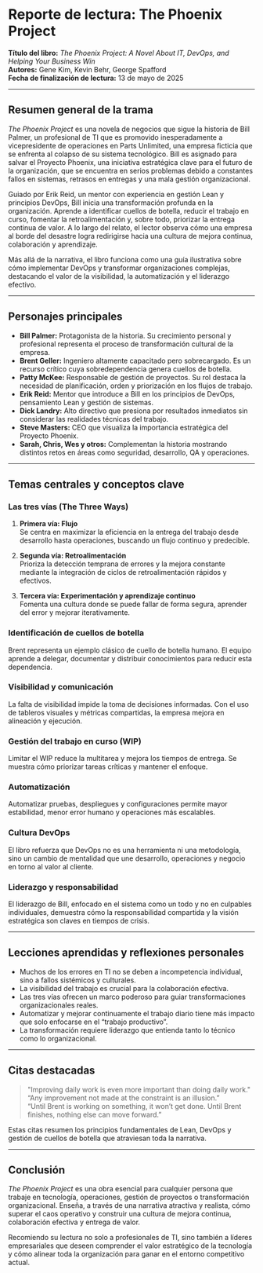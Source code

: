 
# Reporte de lectura: The Phoenix Project

**Título del libro:** *The Phoenix Project: A Novel About IT, DevOps, and Helping Your Business Win*  
**Autores:** Gene Kim, Kevin Behr, George Spafford  
**Fecha de finalización de lectura:** 13 de mayo de 2025  

---

## Resumen general de la trama

*The Phoenix Project* es una novela de negocios que sigue la historia de Bill Palmer, un profesional de TI que es promovido inesperadamente a vicepresidente de operaciones en Parts Unlimited, una empresa ficticia que se enfrenta al colapso de su sistema tecnológico. Bill es asignado para salvar el Proyecto Phoenix, una iniciativa estratégica clave para el futuro de la organización, que se encuentra en serios problemas debido a constantes fallos en sistemas, retrasos en entregas y una mala gestión organizacional.

Guiado por Erik Reid, un mentor con experiencia en gestión Lean y principios DevOps, Bill inicia una transformación profunda en la organización. Aprende a identificar cuellos de botella, reducir el trabajo en curso, fomentar la retroalimentación y, sobre todo, priorizar la entrega continua de valor. A lo largo del relato, el lector observa cómo una empresa al borde del desastre logra redirigirse hacia una cultura de mejora continua, colaboración y aprendizaje.

Más allá de la narrativa, el libro funciona como una guía ilustrativa sobre cómo implementar DevOps y transformar organizaciones complejas, destacando el valor de la visibilidad, la automatización y el liderazgo efectivo.

---

## Personajes principales

- **Bill Palmer:** Protagonista de la historia. Su crecimiento personal y profesional representa el proceso de transformación cultural de la empresa.
- **Brent Geller:** Ingeniero altamente capacitado pero sobrecargado. Es un recurso crítico cuya sobredependencia genera cuellos de botella.
- **Patty McKee:** Responsable de gestión de proyectos. Su rol destaca la necesidad de planificación, orden y priorización en los flujos de trabajo.
- **Erik Reid:** Mentor que introduce a Bill en los principios de DevOps, pensamiento Lean y gestión de sistemas.
- **Dick Landry:** Alto directivo que presiona por resultados inmediatos sin considerar las realidades técnicas del trabajo.
- **Steve Masters:** CEO que visualiza la importancia estratégica del Proyecto Phoenix.
- **Sarah, Chris, Wes y otros:** Complementan la historia mostrando distintos retos en áreas como seguridad, desarrollo, QA y operaciones.

---

## Temas centrales y conceptos clave

### Las tres vías (The Three Ways)

1. **Primera vía: Flujo**  
   Se centra en maximizar la eficiencia en la entrega del trabajo desde desarrollo hasta operaciones, buscando un flujo continuo y predecible.

2. **Segunda vía: Retroalimentación**  
   Prioriza la detección temprana de errores y la mejora constante mediante la integración de ciclos de retroalimentación rápidos y efectivos.

3. **Tercera vía: Experimentación y aprendizaje continuo**  
   Fomenta una cultura donde se puede fallar de forma segura, aprender del error y mejorar iterativamente.

### Identificación de cuellos de botella

Brent representa un ejemplo clásico de cuello de botella humano. El equipo aprende a delegar, documentar y distribuir conocimientos para reducir esta dependencia.

### Visibilidad y comunicación

La falta de visibilidad impide la toma de decisiones informadas. Con el uso de tableros visuales y métricas compartidas, la empresa mejora en alineación y ejecución.

### Gestión del trabajo en curso (WIP)

Limitar el WIP reduce la multitarea y mejora los tiempos de entrega. Se muestra cómo priorizar tareas críticas y mantener el enfoque.

### Automatización

Automatizar pruebas, despliegues y configuraciones permite mayor estabilidad, menor error humano y operaciones más escalables.

### Cultura DevOps

El libro refuerza que DevOps no es una herramienta ni una metodología, sino un cambio de mentalidad que une desarrollo, operaciones y negocio en torno al valor al cliente.

### Liderazgo y responsabilidad

El liderazgo de Bill, enfocado en el sistema como un todo y no en culpables individuales, demuestra cómo la responsabilidad compartida y la visión estratégica son claves en tiempos de crisis.

---

## Lecciones aprendidas y reflexiones personales

- Muchos de los errores en TI no se deben a incompetencia individual, sino a fallos sistémicos y culturales.
- La visibilidad del trabajo es crucial para la colaboración efectiva.
- Las tres vías ofrecen un marco poderoso para guiar transformaciones organizacionales reales.
- Automatizar y mejorar continuamente el trabajo diario tiene más impacto que solo enfocarse en el “trabajo productivo”.
- La transformación requiere liderazgo que entienda tanto lo técnico como lo organizacional.

---

## Citas destacadas

> "Improving daily work is even more important than doing daily work."  
> “Any improvement not made at the constraint is an illusion.”  
> “Until Brent is working on something, it won’t get done. Until Brent finishes, nothing else can move forward.”

Estas citas resumen los principios fundamentales de Lean, DevOps y gestión de cuellos de botella que atraviesan toda la narrativa.

---

## Conclusión

*The Phoenix Project* es una obra esencial para cualquier persona que trabaje en tecnología, operaciones, gestión de proyectos o transformación organizacional. Enseña, a través de una narrativa atractiva y realista, cómo superar el caos operativo y construir una cultura de mejora continua, colaboración efectiva y entrega de valor.

Recomiendo su lectura no solo a profesionales de TI, sino también a líderes empresariales que deseen comprender el valor estratégico de la tecnología y cómo alinear toda la organización para ganar en el entorno competitivo actual.
